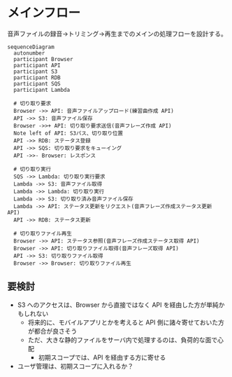 # メインフロー

音声ファイルの録音->トリミング->再生までのメインの処理フローを設計する。

```mermaid
sequenceDiagram
  autonumber
  participant Browser
  participant API
  participant S3
  participant RDB
  participant SQS
  participant Lambda

  # 切り取り要求
  Browser ->> API: 音声ファイルアップロード(練習曲作成 API)
  API ->> S3: 音声ファイル保存
  Browser ->>+ API: 切り取り要求送信(音声フレーズ作成 API)
  Note left of API: S3パス、切り取り位置
  API ->> RDB: ステータス登録
  API ->> SQS: 切り取り要求をキューイング
  API ->>- Browser: レスポンス

  # 切り取り実行
  SQS ->> Lambda: 切り取り実行要求
  Lambda ->> S3: 音声ファイル取得
  Lambda ->> Lambda: 切り取り実行
  Lambda ->> S3: 切り取り済み音声ファイル保存
  Lambda ->> API: ステータス更新をリクエスト(音声フレーズ作成ステータス更新 API)
  API ->> RDB: ステータス更新

  # 切り取りファイル再生
  Browser ->> API: ステータス参照(音声フレーズ作成ステータス取得 API)
  Browser ->> API: 切り取りファイル取得(音声フレーズ取得 API)
  API ->> S3: 切り取りファイル取得
  Browser ->> Browser: 切り取りファイル再生
```

## 要検討

- S3 へのアクセスは、Browser から直接ではなく API を経由した方が単純かもしれない
  - 将来的に、モバイルアプリとかを考えると API 側に諸々寄せておいた方が都合が良さそう
  - ただ、大きな静的ファイルをサーバ内で処理するのは、負荷的な面で心配
    - 初期スコープでは、API を経由する方に寄せる
- ユーザ管理は、初期スコープに入れるか？

